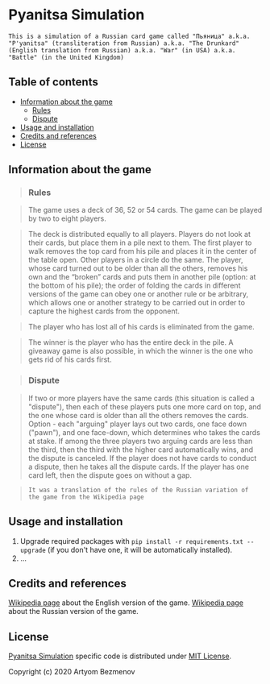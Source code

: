 # Pyanitsa Simulation

`This is a simulation of a Russian card game called "Пьяница" a.k.a. "P'yanitsa" (transliteration from Russian) a.k.a. "The Drunkard" (English translation from Russian) a.k.a. "War" (in USA) a.k.a. "Battle" (in the United Kingdom)`

## Table of contents

- [Information about the game](#information-about-the-game)
  - [Rules](#rules)
  - [Dispute](#dispute)
- [Usage and installation](#usage-and-installation)
- [Credits and references](#credits-and-references)
- [License](#license)

## Information about the game

> ### Rules

> The game uses a deck of 36, 52 or 54 cards. The game can be played by two to eight players.

> The deck is distributed equally to all players. Players do not look at their cards, but place them in a pile next to them. The first player to walk removes the top card from his pile and places it in the center of the table open. Other players in a circle do the same. The player, whose card turned out to be older than all the others, removes his own and the “broken” cards and puts them in another pile (option: at the bottom of his pile); the order of folding the cards in different versions of the game can obey one or another rule or be arbitrary, which allows one or another strategy to be carried out in order to capture the highest cards from the opponent.

> The player who has lost all of his cards is eliminated from the game.

> The winner is the player who has the entire deck in the pile. A giveaway game is also possible, in which the winner is the one who gets rid of his cards first.

> ### Dispute

> If two or more players have the same cards (this situation is called a "dispute"), then each of these players puts one more card on top, and the one whose card is older than all the others removes the cards. Option - each "arguing" player lays out two cards, one face down ("pawn"), and one face-down, which determines who takes the cards at stake. If among the three players two arguing cards are less than the third, then the third with the higher card automatically wins, and the dispute is canceled. If the player does not have cards to conduct a dispute, then he takes all the dispute cards. If the player has one card left, then the dispute goes on without a gap.

> `It was a translation of the rules of the Russian variation of the game from the Wikipedia page`

## Usage and installation

1. Upgrade required packages with `pip install -r requirements.txt --upgrade` (if you don't have one, it will be automatically installed).
2. ...

## Credits and references

[Wikipedia page](https://en.wikipedia.org/wiki/War_(card_game)) about the English version of the game.
[Wikipedia page](https://ru.wikipedia.org/wiki/%D0%9F%D1%8C%D1%8F%D0%BD%D0%B8%D1%86%D0%B0_(%D0%BA%D0%B0%D1%80%D1%82%D0%BE%D1%87%D0%BD%D0%B0%D1%8F_%D0%B8%D0%B3%D1%80%D0%B0)) about the Russian version of the game.

## License

[Pyanitsa Simulation](https://github.com/8nhuman8/pyanitsa-simulation) specific code is distributed under [MIT License](https://github.com/8nhuman8/pyanitsa-simulation/blob/master/LICENSE).

Copyright (c) 2020 Artyom Bezmenov
